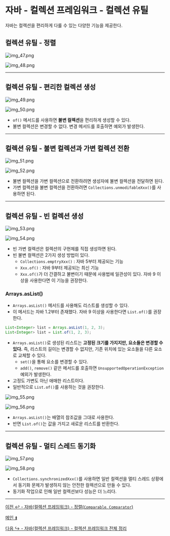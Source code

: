 # 자바 - 컬렉션 프레임워크 - 컬렉션 유틸

자바는 컬렉션을 편리하게 다룰 수 있는 다양한 기능을 제공한다.

## 컬렉션 유틸 - 정렬

![img_47.png](image/img_47.png)

![img_48.png](image/img_48.png)

---

## 컬렉션 유틸 - 편리한 컬렉션 생성

![img_49.png](image/img_49.png)

![img_50.png](image/img_50.png)

- `of()` 메서드를 사용하면 **불변 컬렉션**을 편리하게 생성할 수 있다.
- 불변 컬렉션은 변경할 수 없다. 변경 메서드를 호출하면 예외가 발생한다.

---

## 컬렉션 유틸 - 불변 컬렉션과 가변 컬렉션 전환

![img_51.png](image/img_51.png)

![img_52.png](image/img_52.png)

- 불변 컬렉션을 가변 컬렉션으로 전환하려면 생성자에 불변 컬렉션을 전달하면 된다.
- 가변 컬렉션을 불변 컬렉션을 전환하려면 `Collections.unmodifableXxx()`를 사용하면 된다.

---

## 컬렉션 유틸 - 빈 컬렉션 생성

![img_53.png](image/img_53.png)

![img_54.png](image/img_54.png)

- 빈 가변 컬렉션은 컬렉션의 구현체를 직접 생성하면 된다.
- 빈 불변 컬렉션은 2가지 생성 방법이 있다.
  - `Collections.emptryXxx()` : 자바 5부터 제공되는 기능
  - `Xxx.of()` : 자바 9부터 제공되는 최신 기능
  - `Xxx.of()`가 더 간결하고 불변이기 때문에 사용법에 일관성이 있다. 자바 9 이상을 사용한다면 이 기능을 권장한다.

### Arrays.asList()

- `Arrays.asList()` 메서드를 사용해도 리스트를 생성할 수 있다.
- 이 메서드는 자바 1.2부터 존재했다. 자바 9 이상을 사용한다면 `List.of()`를 권장한다.

```java
List<Integer> list = Arrays.asList(1, 2, 3); 
List<Integer> list = List.of(1, 2, 3);
```

- `Arrays.asList()`로 생성된 리스트는 **고정된 크기를 가지지만, 요소들은 변경할 수 있다.** 즉, 리스트의 길이는 변경할 수 없지만, 기존 위치에 있는 요소들을 다른 요소로 교체할 수 있다.
  - `set()`을 통해 요소를 변경할 수 있다.
  - `add()`, `remove()` 같은 메서드를 호출하면 `UnsupportedOperationException` 예외가 발생한다.
- 고정도 가변도 아닌 애매한 리스트이다.
- 일반적으로 `List.of()`를 사용하는 것을 권장한다.

![img_55.png](image/img_55.png)

![img_56.png](image/img_56.png)

- `Arrays.asList()`는 배열의 참조값을 그대로 사용한다.
- 반면 `List.of()`는 값을 가지고 새로운 리스트를 반환한다.

---

## 컬렉션 유틸 - 멀티 스레드 동기화

![img_57.png](image/img_57.png)

![img_58.png](image/img_58.png)

- `Collections.synchronizedXxx()`를 사용하면 일반 컬렉션을 멀티 스레드 상황에서 동기화 문제가 발생하지 않는 안전한 컬렉션으로 만들 수 있다.
- 동기화 작업으로 인해 일반 컬렉션보다 성능은 더 느리다.


---

[이전 ↩️ - 자바(컬렉션 프레임워크) - 정렬(`Comparable`, `Comparator`)](https://github.com/genesis12345678/TIL/blob/main/Java/mid_2/jcf/Sort.md)

[메인 ⏫](https://github.com/genesis12345678/TIL/blob/main/Java/mid_2/Main.md)

[다음 ↪️ - 자바(컬렉션 프레임워크) - 컬렉션 프레임워크 전체 정리](https://github.com/genesis12345678/TIL/blob/main/Java/mid_2/jcf/%EC%A0%95%EB%A6%AC.md)
